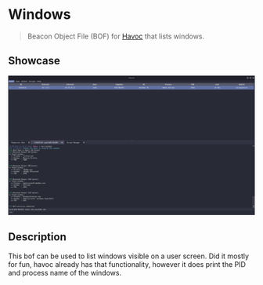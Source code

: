 # Windows

> Beacon Object File (BOF) for [Havoc](https://github.com/HavocFramework/Havoc) that lists windows.

## Showcase

![Demo](./assets/demo.png)

## Description

This bof can be used to list windows visible on a user screen. Did it mostly for fun, havoc already has that functionality, however it does
print the PID and process name of the windows.

